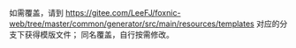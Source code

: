 如需覆盖，请到 https://gitee.com/LeeFJ/foxnic-web/tree/master/common/generator/src/main/resources/templates  对应的分支下获得模版文件；
同名覆盖，自行按需修改。
